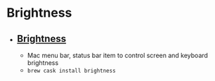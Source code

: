 # Brightness
- [Brightness](http://bergdesign.com/brightness/)
  - 
  - Mac menu bar, status bar item to control screen and keyboard brightness
  - `brew cask install brightness`
